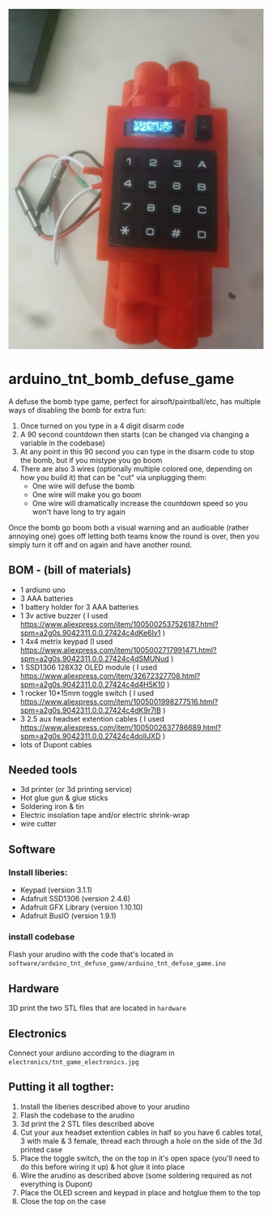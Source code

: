 ![bomb defuse starting up](https://raw.githubusercontent.com/naorlivne/arduino_tnt_bomb_defuse_game/master/hardware/P11002-162013.jpg)


# arduino_tnt_bomb_defuse_game
A defuse the bomb type game, perfect for airsoft/paintball/etc, has multiple ways of disabling the bomb for extra fun:

1. Once turned on you type in a 4 digit disarm code
2. A 90 second countdown then starts (can be changed via changing a variable in the codebase)
3. At any point in this 90 second you can type in the disarm code to stop the bomb, but if you mistype you go boom
4. There are also 3 wires (optionally multiple colored one, depending on how you build it) that can be "cut" via unplugging them:
    * One wire will defuse the bomb
    * One wire will make you go boom
    * One wire will dramatically increase the countdown speed so you won't have long to try again

Once the bomb go boom both a visual warning and an audioable (rather annoying one) goes off letting both teams know the round is over, then you simply turn it off and on again and have another round.

## BOM - (bill of materials)
* 1 ardiuno uno
* 3 AAA batteries
* 1 battery holder for 3 AAA batteries
* 1 3v active buzzer ( I used https://www.aliexpress.com/item/1005002537526187.html?spm=a2g0s.9042311.0.0.27424c4dKe6Iv1 )
* 1 4x4 metrix keypad (I used https://www.aliexpress.com/item/1005002717991471.html?spm=a2g0s.9042311.0.0.27424c4dSMUNud )
* 1 SSD1306 128X32 OLED module ( I used https://www.aliexpress.com/item/32672327708.html?spm=a2g0s.9042311.0.0.27424c4d4H5K10 )
* 1 rocker 10*15mm toggle switch  ( I used https://www.aliexpress.com/item/1005001998277516.html?spm=a2g0s.9042311.0.0.27424c4dK9r7lB )
* 3 2.5 aux headset extention cables ( I used https://www.aliexpress.com/item/1005002637786689.html?spm=a2g0s.9042311.0.0.27424c4dolIJXD )
* lots of Dupont cables

## Needed tools
* 3d printer (or 3d printing service)
* Hot glue gun & glue sticks
* Soldering iron & tin
* Electric insolation tape and/or electric shrink-wrap
* wire cutter

## Software

### Install liberies:
* Keypad (version 3.1.1)
* Adafruit SSD1306 (version 2.4.6)
* Adafruit GFX Library (version 1.10.10)
* Adafruit BusIO (version 1.9.1)

### install codebase
Flash your arudino with the code that's located in `software/arduino_tnt_defuse_game/arduino_tnt_defuse_game.ino`

## Hardware
3D print the two STL files that are located in `hardware`


## Electronics
Connect your ardiuno according to the diagram in `electronics/tnt_game_electronics.jpg`

## Putting it all togther:
1. Install the liberies described above to your arudino
2. Flash the codebase to the arudino
3. 3d print the 2 STL files described above
4. Cut your aux headset extention cables in half so you have 6 cables total, 3 with male & 3 female, thread each through a hole on the side of the 3d printed case
5. Place the toggle switch, the on the top in it's open space (you'll need to do this before wiring it up) & hot glue it into place
6. Wire the arudino as described above (some soldering required as not everything is Dupont)
7. Place the OLED screen and keypad in place and hotglue them to the top
8. Close the top on the case
